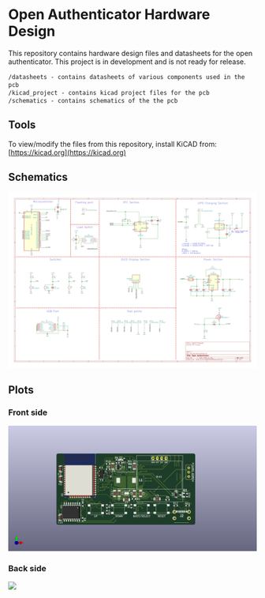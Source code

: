 # Open Authenticator Hardware Design

This repository contains hardware design files and datasheets for the open authenticator. This project is in development and is not ready for release.

```
/datasheets - contains datasheets of various components used in the pcb
/kicad_project - contains kicad project files for the pcb
/schematics - contains schematics of the the pcb
```

## Tools

To view/modify the files from this repository, install KiCAD from: [https://kicad.org](https://kicad.org)

## Schematics

![](/assets/esp_2fa_board_design.svg)

## Plots

### Front side

![](assets/open_authenticator_front.png)

### Back side

![]((assets/open_authenticator_back.png))

